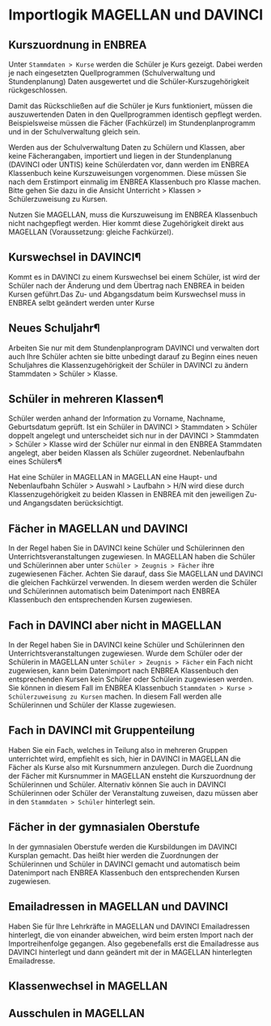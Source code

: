 # Importlogik MAGELLAN und DAVINCI

## Kurszuordnung in ENBREA 

Unter `Stammdaten > Kurse` werden die Schüler je Kurs gezeigt. Dabei werden je nach eingesetzten Quellprogrammen (Schulverwaltung und Stundenplanung) Daten ausgewertet und die Schüler-Kurszugehörigkeit rückgeschlossen.

Damit das Rückschließen auf die Schüler je Kurs funktioniert, müssen die auszuwertenden Daten in den Quellprogrammen identisch gepflegt werden. Beispielsweise müssen die Fächer (Fachkürzel) im Stundenplanprogramm und in der Schulverwaltung gleich sein.

Werden aus der Schulverwaltung Daten zu Schülern und Klassen, aber keine Fächerangaben, importiert und liegen in der Stundenplanung (DAVINCI oder UNTIS) keine Schülerdaten vor, dann werden im ENBREA Klassenbuch keine Kurszuweisungen vorgenommen. Diese müssen Sie nach dem Erstimport einmalig im ENBREA Klassenbuch pro Klasse machen. Bitte gehen Sie dazu in die Ansicht Unterricht > Klassen > Schülerzuweisung zu Kursen.

Nutzen Sie MAGELLAN, muss die Kurszuweisung im ENBREA Klassenbuch nicht nachgepflegt werden. Hier kommt diese Zugehörigkeit direkt aus MAGELLAN (Voraussetzung: gleiche Fachkürzel).

## Kurswechsel in DAVINCI¶

Kommt es in DAVINCI zu einem Kurswechsel bei einem Schüler, ist wird der Schüler nach der Änderung und dem Übertrag nach ENBREA in beiden Kursen geführt.Das Zu- und Abgangsdatum beim Kurswechsel muss in ENBREA selbt geändert werden unter Kurse

## Neues Schuljahr¶

Arbeiten Sie nur mit dem Stundenplanprogram DAVINCI und verwalten dort auch Ihre Schüler achten sie bitte unbedingt darauf zu Beginn eines neuen Schuljahres die Klassenzugehörigkeit der Schüler in DAVINCI zu ändern Stammdaten > Schüler > Klasse.

## Schüler in mehreren Klassen¶

Schüler werden anhand der Information zu Vorname, Nachname, Geburtsdatum geprüft. Ist ein Schüler in DAVINCI > Stammdaten > Schüler doppelt angelegt und unterscheidet sich nur in der DAVINCI > Stammdaten > Schüler > Klasse wird der Schüler nur einmal in den ENBREA Stammdaten angelegt, aber beiden Klassen als Schüler zugeordnet.
Nebenlaufbahn eines Schülers¶

Hat eine Schüler in MAGELLAN in MAGELLAN eine Haupt- und Nebenlaufbahn Schüler > Auswahl > Laufbahn > H/N wird diese durch Klassenzugehörigkeit zu beiden Klassen in ENBREA mit den jeweiligen Zu- und Angangsdaten berücksichtigt.

## Fächer in MAGELLAN und DAVINCI

In der Regel haben Sie in DAVINCI keine Schüler und Schülerinnen den Unterrichtsveranstaltungen zugewiesen. In MAGELLAN haben die Schüler und Schülerinnen aber unter `Schüler > Zeugnis > Fächer` ihre zugewiesenen Fächer. Achten Sie darauf, dass Sie MAGELLAN und DAVINCI die gleichen Fachkürzel verwenden. In diesem werden werden die Schüler und Schülerinnen automatisch beim Datenimport nach ENBREA Klassenbuch den entsprechenden Kursen zugewiesen.

## Fach in DAVINCI aber nicht in MAGELLAN

In der Regel haben Sie in DAVINCI keine Schüler und Schülerinnen den Unterrichtsveranstaltungen zugewiesen. Wurde dem Schüler oder der  Schülerin in MAGELLAN unter `Schüler > Zeugnis > Fächer` ein Fach nicht zugewiesen, kann beim Datenimport nach ENBREA Klassenbuch den entsprechenden Kursen kein Schüler oder Schülerin zugewiesen werden. Sie können in diesem Fall im ENBREA Klassenbuch `Stammdaten > Kurse > Schülerzuweisung zu Kursen` machen. In diesem Fall werden alle Schülerinnen und Schüler der Klasse zugewiesen.

## Fach in DAVINCI mit Gruppenteilung

Haben Sie ein Fach, welches in Teilung also in mehreren Gruppen unterrichtet wird, empfiehlt es sich, hier in DAVINCI in MAGELLAN die Fächer als Kurse also mit Kursnummern anzulegen. Durch die Zuordnung der Fächer mit Kursnummer in MAGELLAN ensteht die Kurszuordnung der Schülerinnen und Schüler. Alternativ können Sie auch in DAVINCI Schülerinnen oder Schüler der Veranstaltung zuweisen, dazu müssen aber in den `Stammdaten > Schüler` hinterlegt sein.

## Fächer in der gymnasialen Oberstufe

In der gymnasialen Oberstufe werden die Kursbildungen im DAVINCI Kursplan gemacht. Das heißt hier werden die Zuordnungen der Schülerinnen und Schüler in DAVINCI gemacht und automatisch beim Datenimport nach ENBREA Klassenbuch den entsprechenden Kursen zugewiesen.

## Emailadressen in MAGELLAN und DAVINCI

Haben Sie für Ihre Lehrkräfte in MAGELLAN und DAVINCI Emailadressen hinterlegt, die von einander abweichen, wird beim ersten Import nach der Importreihenfolge gegangen. Also gegebenefalls erst die Emailadresse aus DAVINCI hinterlegt und dann geändert mit der in MAGELLAN hinterlegten Emailadresse.

## Klassenwechsel in MAGELLAN

## Ausschulen in MAGELLAN

